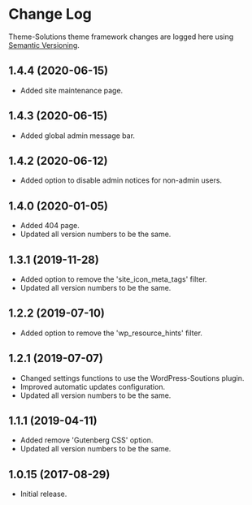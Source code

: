# Change Log #

Theme-Solutions theme framework changes are logged here using <a href="http://semver.org/">Semantic Versioning</a>.

## 1.4.4 (2020-06-15) ##
* Added site maintenance page.

## 1.4.3 (2020-06-15) ##
* Added global admin message bar.

## 1.4.2 (2020-06-12) ##
* Added option to disable admin notices for non-admin users.

## 1.4.0 (2020-01-05) ##
* Added 404 page.
* Updated all version numbers to be the same.

## 1.3.1 (2019-11-28) ##
* Added option to remove the 'site_icon_meta_tags' filter.
* Updated all version numbers to be the same.

## 1.2.2 (2019-07-10) ##
* Added option to remove the 'wp_resource_hints' filter.

## 1.2.1 (2019-07-07) ##
* Changed settings functions to use the WordPress-Soutions plugin.
* Improved automatic updates configuration.
* Updated all version numbers to be the same.

## 1.1.1 (2019-04-11) ##
* Added remove 'Gutenberg CSS' option.
* Updated all version numbers to be the same.

## 1.0.15 (2017-08-29) ##
* Initial release.

